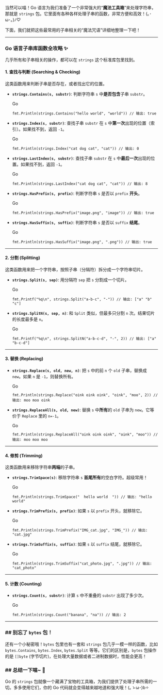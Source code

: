 当然可以喵！Go 语言为我们准备了一个非常强大的“**魔法工具箱**”来处理字符串，那就是 `strings` 包。它里面有各种各样处理子串的函数，非常方便和高效！(｡･ω･｡)ﾉ♡

下面，我们就把这些最常用的子串相关的“魔法咒语”详细地整理一下吧！

---

### **Go 语言子串库函数全攻略 ✨**

几乎所有和子串相关的操作，都可以在 `strings` 这个标准库包里找到。

#### **1. 查找与判断 (Searching & Checking)**

这类函数用来判断子串是否存在，或者找出它的位置。

- **`strings.Contains(s, substr)`**: 判断字符串 `s` 中**是否包含**子串 `substr`。
    
    Go
    
    ```
    fmt.Println(strings.Contains("hello world", "world")) // 输出: true
    ```
    
- **`strings.Index(s, substr)`**: 查找子串 `substr` 在 `s` 中**第一次**出现的位置（索引）。如果找不到，返回 `-1`。
    
    Go
    
    ```
    fmt.Println(strings.Index("cat dog cat", "cat")) // 输出: 0
    ```
    
- **`strings.LastIndex(s, substr)`**: 查找子串 `substr` 在 `s` 中**最后一次**出现的位置。如果找不到，返回 `-1`。
    
    Go
    
    ```
    fmt.Println(strings.LastIndex("cat dog cat", "cat")) // 输出: 8
    ```
    
- **`strings.HasPrefix(s, prefix)`**: 判断字符串 `s` 是否以 `prefix` **开头**。
    
    Go
    
    ```
    fmt.Println(strings.HasPrefix("image.png", "image")) // 输出: true
    ```
    
- **`strings.HasSuffix(s, suffix)`**: 判断字符串 `s` 是否以 `suffix` **结尾**。
    
    Go
    
    ```
    fmt.Println(strings.HasSuffix("image.png", ".png")) // 输出: true
    ```
    

---

#### **2. 分割 (Splitting)**

这类函数用来把一个字符串，按照子串（分隔符）拆分成一个字符串切片。

- **`strings.Split(s, sep)`**: 用分隔符 `sep` 把 `s` 分割成一个切片。
    
    Go
    
    ```
    fmt.Printf("%q\n", strings.Split("a-b-c", "-")) // 输出: ["a" "b" "c"]
    ```
    
- **`strings.SplitN(s, sep, n)`**: 和 `Split` 类似，但最多只分割 `n` 次。结果切片的长度最多是 `n`。
    
    Go
    
    ```
    fmt.Printf("%q\n", strings.SplitN("a-b-c-d", "-", 2)) // 输出: ["a" "b-c-d"]
    ```
    

---

#### **3. 替换 (Replacing)**

- **`strings.Replace(s, old, new, n)`**: 把 `s` 中的前 `n` 个 `old` 子串，替换成 `new`。如果 `n` 是 `-1`，则替换所有。
    
    Go
    
    ```
    fmt.Println(strings.Replace("oink oink oink", "oink", "moo", 2)) // 输出: moo moo oink
    ```
    
- **`strings.ReplaceAll(s, old, new)`**: 替换 `s` 中**所有**的 `old` 子串为 `new`。它等价于 `Replace` 里的 `n=-1`。
    
    Go
    
    ```
    fmt.Println(strings.ReplaceAll("oink oink oink", "oink", "moo")) // 输出: moo moo moo
    ```
    

---

#### **4. 修剪 (Trimming)**

这类函数用来移除字符串**两端**的子串。

- **`strings.TrimSpace(s)`**: 移除字符串 `s` **首尾所有**的空白字符。超级常用！
    
    Go
    
    ```
    fmt.Println(strings.TrimSpace("  hello world  ")) // 输出: "hello world"
    ```
    
- **`strings.TrimPrefix(s, prefix)`**: 如果 `s` 以 `prefix` 开头，就移除它。
    
    Go
    
    ```
    fmt.Println(strings.TrimPrefix("IMG_cat.jpg", "IMG_")) // 输出: "cat.jpg"
    ```
    
- **`strings.TrimSuffix(s, suffix)`**: 如果 `s` 以 `suffix` 结尾，就移除它。
    
    Go
    
    ```
    fmt.Println(strings.TrimSuffix("cat_photo.jpg", ".jpg")) // 输出: "cat_photo"
    ```
    

---

#### **5. 计数 (Counting)**

- **`strings.Count(s, substr)`**: 计算 `s` 中不重叠的 `substr` 出现了多少次。
    
    Go
    
    ```
    fmt.Println(strings.Count("banana", "na")) // 输出: 2
    ```
    

---

### ## 别忘了 `bytes` 包！

还有一个小秘密哦！`bytes` 包里也有一套和 `strings` 包几乎一模一样的函数，比如 `bytes.Contains`, `bytes.Index`, `bytes.Split` 等等。它们的区别是，`bytes` 包操作的是 `[]byte` (字节切片)，在处理大量数据或者二进制数据时，性能会更高！

### ## 总结一下喵~ 💖

Go 的 `strings` 包就像一个藏满了宝物的工具箱，为我们提供了处理子串所需的一切。多多使用它们，你的 Go 代码就会变得越来越地道和强大哦！(｡ゝω･)b✧